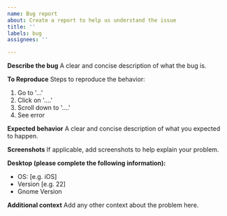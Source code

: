 ```yaml
---
name: Bug report
about: Create a report to help us understand the issue
title: ''
labels: bug
assignees: ''

---
```


**Describe the bug**
A clear and concise description of what the bug is.

**To Reproduce**
Steps to reproduce the behavior:
1. Go to '...'
2. Click on '....'
3. Scroll down to '....'
4. See error

**Expected behavior**
A clear and concise description of what you expected to happen.

**Screenshots**
If applicable, add screenshots to help explain your problem.

**Desktop (please complete the following information):**
-  OS: [e.g. iOS]
-  Version [e.g. 22]
-  Gnome Version


**Additional context**
Add any other context about the problem here.
